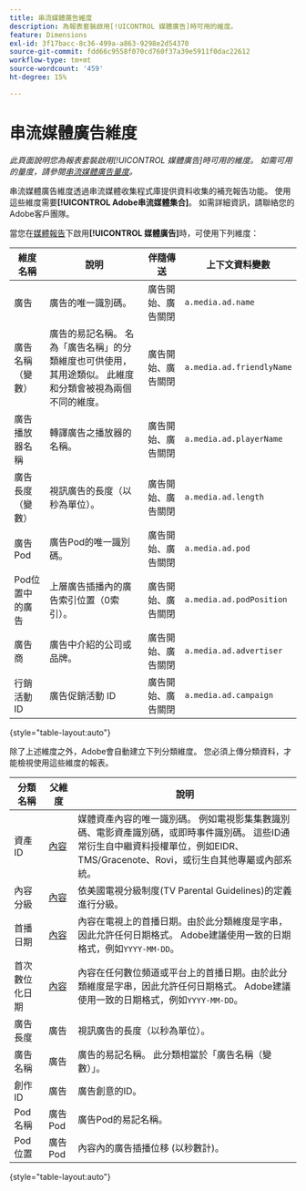 ```yaml
---
title: 串流媒體廣告維度
description: 為報表套裝啟用[!UICONTROL 媒體廣告]時可用的維度。
feature: Dimensions
exl-id: 3f17bacc-8c36-499a-a863-9298e2d54370
source-git-commit: fdd66c9558f070cd760f37a39e5911f0dac22612
workflow-type: tm+mt
source-wordcount: '459'
ht-degree: 15%

---
```


# 串流媒體廣告維度

*此頁面說明您為報表套裝啟用[!UICONTROL 媒體廣告]時可用的維度。 如需可用的量度，請參閱[串流媒體廣告量度](../metrics/sm-ads.md)。*

串流媒體廣告維度透過串流媒體收集程式庫提供資料收集的補充報告功能。 使用這些維度需要&#x200B;**[!UICONTROL Adobe串流媒體集合]**。 如需詳細資訊，請聯絡您的Adobe客戶團隊。

當您在[媒體報告](/help/admin/admin/c-manage-report-suites/c-edit-report-suites/media-management.md)下啟用&#x200B;**[!UICONTROL 媒體廣告]**&#x200B;時，可使用下列維度：

| 維度名稱 | 說明 | 伴隨傳送 | 上下文資料變數 |
| --- | --- | --- | --- |
| 廣告 | 廣告的唯一識別碼。 | 廣告開始、廣告關閉 | `a.media.ad.name` |
| 廣告名稱（變數） | 廣告的易記名稱。 名為「廣告名稱」的分類維度也可供使用，其用途類似。 此維度和分類會被視為兩個不同的維度。 | 廣告開始、廣告關閉 | `a.media.ad.friendlyName` |
| 廣告播放器名稱 | 轉譯廣告之播放器的名稱。 | 廣告開始、廣告關閉 | `a.media.ad.playerName` |
| 廣告長度（變數） | 視訊廣告的長度（以秒為單位）。 | 廣告開始、廣告關閉 | `a.media.ad.length` |
| 廣告Pod | 廣告Pod的唯一識別碼。 | 廣告開始、廣告關閉 | `a.media.ad.pod` |
| Pod位置中的廣告 | 上層廣告插播內的廣告索引位置（0索引）。 | 廣告開始、廣告關閉 | `a.media.ad.podPosition` |
| 廣告商 | 廣告中介紹的公司或品牌。 | 廣告開始、廣告關閉 | `a.media.ad.advertiser` |
| 行銷活動 ID | 廣告促銷活動 ID | 廣告開始、廣告關閉 | `a.media.ad.campaign` |

{style="table-layout:auto"}

除了上述維度之外，Adobe會自動建立下列分類維度。 您必須上傳分類資料，才能檢視使用這些維度的報表。

| 分類名稱 | 父維度 | 說明 |
| --- | --- | --- |
| 資產 ID | [內容](sm-core.md) | 媒體資產內容的唯一識別碼。 例如電視影集集數識別碼、電影資產識別碼，或即時事件識別碼。 這些ID通常衍生自中繼資料授權單位，例如EIDR、TMS/Gracenote、Rovi，或衍生自其他專屬或內部系統。 |
| 內容分級 | [內容](sm-core.md) | 依美國電視分級制度(TV Parental Guidelines)的定義進行分級。 |
| 首播日期 | [內容](sm-core.md) | 內容在電視上的首播日期。由於此分類維度是字串，因此允許任何日期格式。 Adobe建議使用一致的日期格式，例如`YYYY-MM-DD`。 |
| 首次數位化日期 | [內容](sm-core.md) | 內容在任何數位頻道或平台上的首播日期。由於此分類維度是字串，因此允許任何日期格式。 Adobe建議使用一致的日期格式，例如`YYYY-MM-DD`。 |
| 廣告長度 | 廣告 | 視訊廣告的長度（以秒為單位）。 |
| 廣告名稱 | 廣告 | 廣告的易記名稱。 此分類相當於「廣告名稱（變數）」。 |
| 創作 ID | 廣告 | 廣告創意的ID。 |
| Pod名稱 | 廣告Pod | 廣告Pod的易記名稱。 |
| Pod位置 | 廣告Pod | 內容內的廣告插播位移 (以秒數計)。 |

{style="table-layout:auto"}
